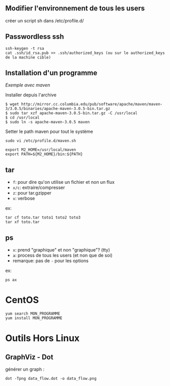 Modifier l'environnement de tous les users
---
créer un script sh dans /etc/profile.d/

Passwordless ssh
---
```
ssh-keygen -t rsa
cat .ssh/id_rsa.pub >> .ssh/authorized_keys (ou sur le authorized_keys de la machine cible)
```

Installation d'un programme
---
*Exemple avec maven*

Installer depuis l'archive
```
$ wget http://mirror.cc.columbia.edu/pub/software/apache/maven/maven-3/3.0.5/binaries/apache-maven-3.0.5-bin.tar.gz
$ sudo tar xzf apache-maven-3.0.5-bin.tar.gz -C /usr/local
$ cd /usr/local
$ sudo ln -s apache-maven-3.0.5 maven
```

Setter le path maven pour tout le système
```
sudo vi /etc/profile.d/maven.sh
```

```
export M2_HOME=/usr/local/maven
export PATH=${M2_HOME}/bin:${PATH}
```

tar
---
* `f`: pour dire qu'on utilise un fichier et non un flux
* `x/c`: extraire/compresser
* `z`: pour tar.gzipper
* `v`: verbose

ex:
```
tar cf toto.tar toto1 toto2 toto3
tar xf toto.tar
```

ps
---
* `x`: prend "graphique" et non "graphique"? (tty)
* `a`: process de tous les users (et non que de soi)
* remarque: pas de `-` pour les options

ex:
```
ps ax
```

CentOS
===
```
yum search MON_PROGRAMME
yum install MON_PROGRAMME
```

Outils Hors Linux
===

GraphViz - Dot
---
générer un graph :
```
dot -Tpng data_flow.dot -o data_flow.png
```
